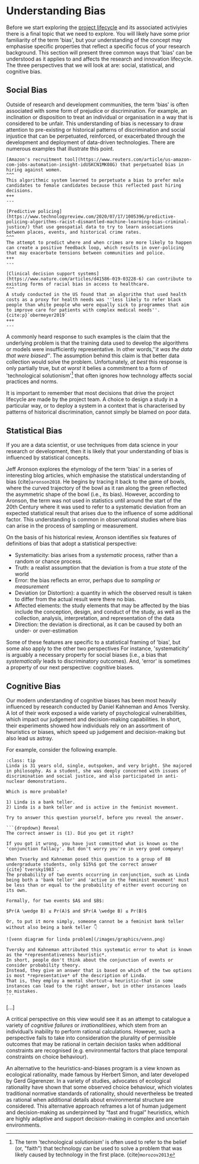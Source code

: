 # Understanding Bias

Before we start exploring the [project lifecycle](../chapter4/index.md) and its associated activiyies there is a final topic that we need to explore.
You will likely have some prior familiarity of the term 'bias', but your understanding of the concept may emphasise specific properties that reflect a specific focus of your research background.
This section will present three common ways that 'bias' can be understood as it applies to and affects the research and innovation lifecycle. 
The three perspectives that we will look at are: social, statistical, and cognitive bias.

## Social Bias

Outside of research and development communities, the term 'bias' is often associated with some form of prejudice or discrimination.
For example, an inclination or disposition to treat an individual or organisation in a way that is considered to be unfair.
This understanding of bias is necessary to draw attention to pre-existing or historical patterns of discrimination and social injustice that can be perpetuated, reinforced, or exacerbated through the development and deployment of data-driven technologies.
There are numerous examples that illustrate this point.

````{panels}
[Amazon's recruitment tool](https://www.reuters.com/article/us-amazon-com-jobs-automation-insight-idUSKCN1MK08G) that perpetuated bias in hiring against women.
^^^
This algorithmic system learned to perpetuate a bias to prefer male candidates to female candidates because this reflected past hiring decisions.
+++
---

[Predictive policing](https://www.technologyreview.com/2020/07/17/1005396/predictive-policing-algorithms-racist-dismantled-machine-learning-bias-criminal-justice/) that use geospatial data to try to learn associations between places, events, and historical crime rates.
^^^
The attempt to predict where and when crimes are more likely to happen can create a positive feedback loop, which results in over-policing that may exacerbate tensions between communities and police.
+++
---

[Clinical decision support systems](https://www.nature.com/articles/d41586-019-03228-6) can contribute to existing forms of racial bias in access to healthcare.
^^^
A study conducted in the US found that an algorithm that used health costs as a proxy for health needs was ''less likely to refer black people than white people who were equally sick to programmes that aim to improve care for patients with complex medical needs''. {cite:p}`obermeyer2019`
+++
---
````

A commonly heard response to such examples is the claim that the underlying problem is that the training data used to develop the algorithms or models were insufficiently representative.
In other words,''*it was the data that were biased*''.
The assumption behind this claim is that better data collection would solve the problem.
Unfortunately, *at best* this response is only partially true, but *at worst* it belies a commitment to a form of 'technological solutionism'[^solutionism] that often ignores how technology affects social practices and norms.

It is important to remember that most decisions that drive the project lifecycle are made by the project team.
A choice to design a study in a particular way, or to deploy a system in a context that is characterised by patterns of historical discrimination, cannot simply be blamed on poor data.

[^solutionism]: The term 'technological solutionism' is often used to refer to the belief (or, "faith") that technology can be used to solve a problem that was likely caused by technology in the first place. {cite}`morozov2013`

## Statistical Bias

If you are a data scientist, or use techniques from data science in your research or development, then it is likely that your understanding of bias is influenced by statistical concepts.

Jeff Aronson explores the etymology of the term 'bias' in a series of interesting blog articles, which emphasise the statistical understanding of bias {cite}`aronson2018`.
He begins by tracing it back to the game of bowls, where the curved trajectory of the bowl as it ran along the green reflected the asymmetric shape of the bowl (i.e., its bias).
However, according to Aronson, the term was not used in statistics until around the start of the 20th Century where it was used to refer to a systematic deviation from an expected statistical result that arises due to the influence of some additional factor.
This understanding is common in observational studies where bias can arise in the process of sampling or measurement.

On the basis of his historical review, Aronson identifies six features of definitions of bias that adopt a statistical perspective:

* Systematicity: bias arises from a *systematic* process, rather than a random or chance process.
* Truth: a realist assumption that the deviation is from a *true state* of the world
* Error: the bias reflects an error, perhaps due to *sampling or measurement*
* Deviation (or Distortion): a quantity in which the observed result is taken to differ from the actual result were there no bias.
* Affected elements: the study elements that may be affected by the bias include the conception, design, and conduct of the study, as well as the collection, analysis, interpretation, and representation of the data
* Direction: the deviation is directional, as it can be caused by both an under- or over-estimation

Some of these features are specific to a statistical framing of 'bias', but some also apply to the other two perspectives
For instance, 'systematicity' is arguably a necessary property for social biases (i.e., a bias that *systematically* leads to discriminatory outcomes).
And, 'error' is sometimes a property of our next perspective: cognitive biases.

## Cognitive Bias

Our modern understanding of cognitive biases has been most heavily influenced by research conducted by Daniel Kahneman and Amos Tversky.
A lot of their work exposed a wide variety of psychological vulnerabilities, which impact our judgement and decision-making capabilities.
In short, their experiments showed how individuals rely on an assortment of heuristics or biases, which speed up judgement and decision-making but also lead us astray.

For example, consider the following example.

````{admonition} The Linda Problem
:class: tip
Linda is 31 years old, single, outspoken, and very bright. She majored in philosophy. As a student, she was deeply concerned with issues of discrimination and social justice, and also participated in anti-nuclear demonstrations.

Which is more probable?

1) Linda is a bank teller.
2) Linda is a bank teller and is active in the feminist movement.

Try to answer this question yourself, before you reveal the answer.

```{dropdown} Reveal
The correct answer is (1). Did you get it right?

If you got it wrong, you have just committed what is known as the 'conjunction fallacy'. But don't worry you're in very good company!

When Tvserky and Kahneman posed this question to a group of 88 undergraduate students, only $15%$ got the correct answer {cite}`tversky1983`. 
The probability of two events occurring in conjunction, such as Linda being both a 'bank teller' and 'active in the feminist movement' must be less than or equal to the probability of either event occuring on its own. 

Formally, for two events $A$ and $B$:

$Pr(A \wedge B) ≤ Pr(A)$ and $Pr(A \wedge B) ≤ Pr(B)$

Or, to put it more simply, someone cannot be a feminist bank teller without also being a bank teller 👇

![venn diagram for linda problem](/images/graphics/venn.png)

Tversky and Kahneman attributed this systematic error to what is known as the *representativeness heuristic*. 
In short, people don't think about the conjunction of events or consider probability theory.
Instead, they give an answer that is based on which of the two options is most *representative* of the description of Linda. 
That is, they employ a mental shortcut—a heuristic—that in some instances can lead to the right answer, but in other instances leads to mistakes.
```
````

[...]

A critical perspective on this view would see it as an attempt to catalogue a variety of *cognitive failures* or *irrationalitiees*, which stem from an individual’s inability to perform rational calculations. However, such a perspective fails to take into consideration the plurality of permissible outcomes that may be rational in certain decision tasks when additional constraints are recognised (e.g. environmental factors that place temporal constraints on choice behaviour).

An alternative to the heuristics-and-biases program is a view known as ecological rationality, made famous by Herbert Simon, and later developed by Gerd Gigerenzer. In a variety of studies, advocates of ecological rationality have shown that some observed choice behaviour, which violates traditional normative standards of rationality, should nevertheless be treated as rational when additional details about environmental structure are considered.  This alternative approach reframes a lot of human judgement and decision-making as underpinned by “fast and frugal” heuristics, which are highly adaptive and support decision-making in complex and uncertain environments.
